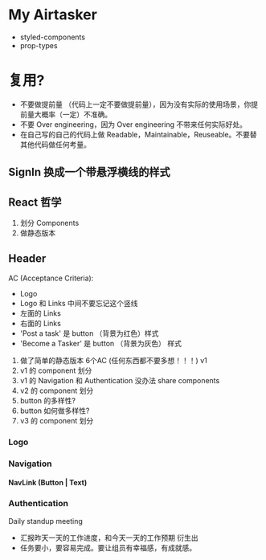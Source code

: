 # My Airtasker

- styled-components
- prop-types

# 复用?
- 不要做提前量 （代码上一定不要做提前量），因为没有实际的使用场景，你提前量大概率（一定）不准确。
- 不要 Over engineering，因为 Over engineering 不带来任何实际好处。
- 在自己写的自己的代码上做 Readable，Maintainable，Reuseable。不要替其他代码做任何考量。

## SignIn 换成一个带悬浮横线的样式

## React 哲学
1. 划分 Components
2. 做静态版本

## Header

AC (Acceptance Criteria):
- Logo
- Logo 和 Links 中间不要忘记这个竖线
- 左面的 Links 
- 右面的 Links
- 'Post a task' 是 button （背景为红色）样式
- 'Become a Tasker' 是 button （背景为灰色） 样式

1. 做了简单的静态版本 6个AC (任何东西都不要多想！！！) v1
2. v1 的 component 划分
3. v1 的 Navigation 和 Authentication 没办法 share components
4. v2 的 component 划分
5. button 的多样性?
6. button 如何做多样性?
7. v3 的 component 划分

### Logo
### Navigation
#### NavLink (Button | Text)
### Authentication

Daily standup meeting
- 汇报昨天一天的工作进度，和今天一天的工作预期
衍生出
- 任务要小，要容易完成。要让组员有幸福感，有成就感。
